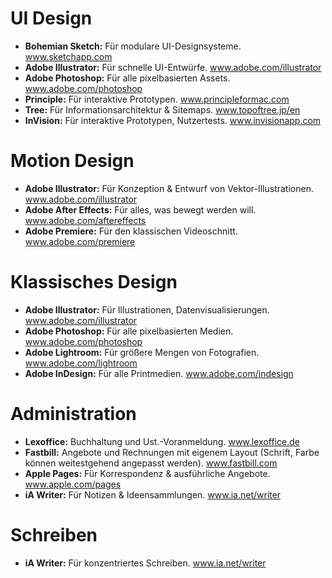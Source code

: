 # UI Design
- **Bohemian Sketch:** Für modulare UI-Designsysteme. www.sketchapp.com
- **Adobe Illustrator:** Für schnelle UI-Entwürfe. www.adobe.com/illustrator
- **Adobe Photoshop:** Für alle pixelbasierten Assets. www.adobe.com/photoshop
- **Principle:** Für interaktive Prototypen. www.principleformac.com
- **Tree:** Für Informationsarchitektur & Sitemaps. www.topoftree.jp/en
- **InVision:** Für interaktive Prototypen, Nutzertests. www.invisionapp.com

# Motion Design
- **Adobe Illustrator:** Für Konzeption & Entwurf von Vektor-Illustrationen. www.adobe.com/illustrator
- **Adobe After Effects:** Für alles, was bewegt werden will. www.adobe.com/aftereffects
- **Adobe Premiere:** Für den klassischen Videoschnitt. www.adobe.com/premiere

# Klassisches Design
- **Adobe Illustrator:** Für Illustrationen, Datenvisualisierungen. www.adobe.com/illustrator
- **Adobe Photoshop:** Für alle pixelbasierten Medien. www.adobe.com/photoshop
- **Adobe Lightroom:** Für größere Mengen von Fotografien. www.adobe.com/lightroom
- **Adobe InDesign:** Für alle Printmedien. www.adobe.com/indesign

# Administration
- **Lexoffice:** Buchhaltung und Ust.-Voranmeldung. www.lexoffice.de
- **Fastbill:** Angebote und Rechnungen mit eigenem Layout (Schrift, Farbe können weitestgehend angepasst werden). www.fastbill.com
- **Apple Pages:** Für Korrespondenz & ausführliche Angebote. www.apple.com/pages
- **iA Writer:** Für Notizen & Ideensammlungen. www.ia.net/writer

# Schreiben
- **iA Writer:** Für konzentriertes Schreiben. www.ia.net/writer
